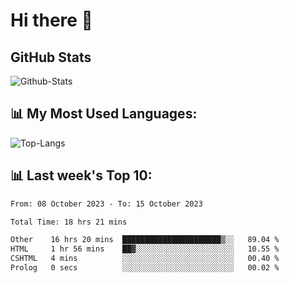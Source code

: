 # Hi there 👋

## GitHub Stats
![Github-Stats](https://github-readme-stats-sigma-five.vercel.app/api?username=ltorson&show_icons=true&theme=radical&count_private=true)

## 📊 My Most Used Languages:
![Top-Langs](https://github-readme-stats-sigma-five.vercel.app/api/top-langs/?username=LTorson&layout=compact&langs_count=10)

## 📊 Last week's Top 10:
<!--START_SECTION:waka-->

```txt
From: 08 October 2023 - To: 15 October 2023

Total Time: 18 hrs 21 mins

Other    16 hrs 20 mins  ██████████████████████▒░░   89.04 %
HTML     1 hr 56 mins    ██▓░░░░░░░░░░░░░░░░░░░░░░   10.55 %
CSHTML   4 mins          ░░░░░░░░░░░░░░░░░░░░░░░░░   00.40 %
Prolog   0 secs          ░░░░░░░░░░░░░░░░░░░░░░░░░   00.02 %
```

<!--END_SECTION:waka-->
